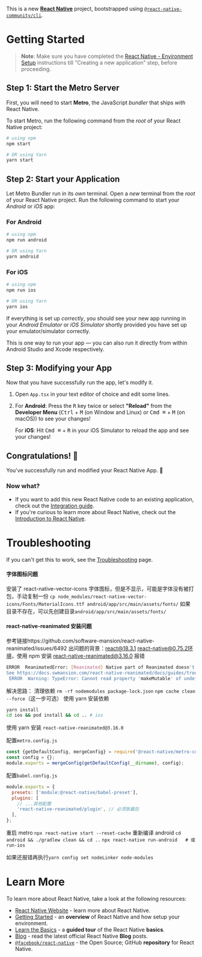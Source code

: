 This is a new [**React Native**](https://reactnative.dev) project, bootstrapped using [`@react-native-community/cli`](https://github.com/react-native-community/cli).

# Getting Started

> **Note**: Make sure you have completed the [React Native - Environment Setup](https://reactnative.dev/docs/environment-setup) instructions till "Creating a new application" step, before proceeding.

## Step 1: Start the Metro Server

First, you will need to start **Metro**, the JavaScript _bundler_ that ships _with_ React Native.

To start Metro, run the following command from the _root_ of your React Native project:

```bash
# using npm
npm start

# OR using Yarn
yarn start
```

## Step 2: Start your Application

Let Metro Bundler run in its _own_ terminal. Open a _new_ terminal from the _root_ of your React Native project. Run the following command to start your _Android_ or _iOS_ app:

### For Android

```bash
# using npm
npm run android

# OR using Yarn
yarn android
```

### For iOS

```bash
# using npm
npm run ios

# OR using Yarn
yarn ios
```

If everything is set up _correctly_, you should see your new app running in your _Android Emulator_ or _iOS Simulator_ shortly provided you have set up your emulator/simulator correctly.

This is one way to run your app — you can also run it directly from within Android Studio and Xcode respectively.

## Step 3: Modifying your App

Now that you have successfully run the app, let's modify it.

1. Open `App.tsx` in your text editor of choice and edit some lines.
2. For **Android**: Press the <kbd>R</kbd> key twice or select **"Reload"** from the **Developer Menu** (<kbd>Ctrl</kbd> + <kbd>M</kbd> (on Window and Linux) or <kbd>Cmd ⌘</kbd> + <kbd>M</kbd> (on macOS)) to see your changes!

   For **iOS**: Hit <kbd>Cmd ⌘</kbd> + <kbd>R</kbd> in your iOS Simulator to reload the app and see your changes!

## Congratulations! :tada:

You've successfully run and modified your React Native App. :partying_face:

### Now what?

- If you want to add this new React Native code to an existing application, check out the [Integration guide](https://reactnative.dev/docs/integration-with-existing-apps).
- If you're curious to learn more about React Native, check out the [Introduction to React Native](https://reactnative.dev/docs/getting-started).

# Troubleshooting

If you can't get this to work, see the [Troubleshooting](https://reactnative.dev/docs/troubleshooting) page.

#### 字体图标问题

安装了 react-native-vector-icons 字体图标，但是不显示，可能是字体没有被打包，手动复制一份
`cp node_modules/react-native-vector-icons/Fonts/MaterialIcons.ttf android/app/src/main/assets/fonts/`
如果目录不存在，可以先创建目录`android/app/src/main/assets/fonts/`

#### react-native-reanimated 安装问题

参考链接https://github.com/software-mansion/react-native-reanimated/issues/6492
出问题的背景：react@18.3.1 react-native@0.75.2环境，使用 npm 安装 react-native-reanimated@3.16.0 报错

```bash
ERROR  ReanimatedError: [Reanimated] Native part of Reanimated doesn't seem to be initialized (Worklets).
See https://docs.swmansion.com/react-native-reanimated/docs/guides/troubleshooting#native-part-of-reanimated-doesnt-seem-to-be-initialized Troubleshooting | React Native Reanimated Troubleshooting | React Native Reanimated   for more details., js engine: hermes [Component Stack]
 ERROR  Warning: TypeError: Cannot read property 'makeMutable' of undefined
```

解决思路：
清理依赖
`rm -rf nodemodules package-lock.json`
`npm cache clean --force`（这一步可选）
使用 yarn 安装依赖

```bash
yarn install
cd ios && pod install && cd .. # ios
```

使用 yarn 安装
`react-native-reanimated@3.16.0`

配置`metro.config.js`

```javascript
const {getDefaultConfig, mergeConfig} = require('@react-native/metro-config');
const config = {};
module.exports = mergeConfig(getDefaultConfig(__dirname), config);
```

配置`babel.config.js`

```javascript
module.exports = {
  presets: ['module:@react-native/babel-preset'],
  plugins: [
    // ...其他配置
    'react-native-reanimated/plugin', // 必须放最后
  ],
};
```

重启 metro
`npx react-native start --reset-cache`
重新编译 android
`cd android && ./gradlew clean && cd ..`
`npx react-native run-android   # 或 run-ios`

如果还报错再执行`yarn config set nodeLinker node-modules`

# Learn More

To learn more about React Native, take a look at the following resources:

- [React Native Website](https://reactnative.dev) - learn more about React Native.
- [Getting Started](https://reactnative.dev/docs/environment-setup) - an **overview** of React Native and how setup your environment.
- [Learn the Basics](https://reactnative.dev/docs/getting-started) - a **guided tour** of the React Native **basics**.
- [Blog](https://reactnative.dev/blog) - read the latest official React Native **Blog** posts.
- [`@facebook/react-native`](https://github.com/facebook/react-native) - the Open Source; GitHub **repository** for React Native.
